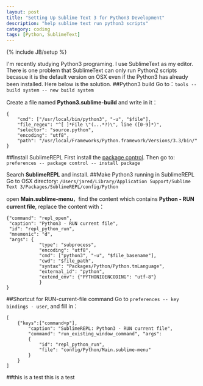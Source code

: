 ```yaml
---
layout: post
title: "Setting Up Sublime Text 3 for Python3 Development"
description: "help sublime text run python3 scripts"
category: coding
tags: [Python, SublimeText]
---
```

{% include JB/setup %}

I'm recently studying Python3 programing. I use SublimeText as my editor. There is one problem that SublimeText can only run Python2 scripts becasue it is the default version on OSX even if the Python3 has already been installed. Here below is the solution.
##Python3 build
Go to：`tools -- build system -- new build system`

Create a file named **Python3.sublime-build** and write in it：
```
{
    "cmd": ["/usr/local/bin/python3", "-u", "$file"],
    "file_regex": "^[ ]*File \"(...*?)\", line ([0-9]*)",
    "selector": "source.python",
    "encoding": "utf8",
    "path": "/usr/local/Frameworks/Python.framework/Versions/3.3/bin/"
}
```
##Install SublimeREPL
First install the [package control](https://sublime.wbond.net/installation#st3). Then go to: 
`preferences -- package control -- install package`

Search **SublimeREPL** and install.
##Make Python3 running in SublimeREPL
Go to OSX directory: 
`/Users/jared/Library/Application Support/Sublime Text 3/Packages/SublimeREPL/config/Python`

open **Main.sublime-menu**，find the content which contains **Python - RUN current file**, replace the content with：
```
{"command": "repl_open",
 "caption": "Python3 - RUN current file",
 "id": "repl_python_run",
 "mnemonic": "d",
 "args": {
            "type": "subprocess",
            "encoding": "utf8",
            "cmd": ["python3", "-u", "$file_basename"],
            "cwd": "$file_path",
            "syntax": "Packages/Python/Python.tmLanguage",
            "external_id": "python",
            "extend_env": {"PYTHONIOENCODING": "utf-8"}
            }
}
```
##Shortcut for RUN-current-file command
Go to `preferences -- key bindings - user`, and fill in：
```
[ 
    {"keys":["command+p"],
        "caption": "SublimeREPL: Python3 - RUN current file",
        "command": "run_existing_window_command", "args":
        {
            "id": "repl_python_run",
            "file": "config/Python/Main.sublime-menu"
        }
    }
]
```
##this is a test
this is a test